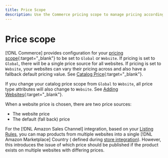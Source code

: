 ```yaml
---
title: Price Scope
description: Use the Commerce pricing scope to manage pricing according to multiple websites or globally.
---
```


# Price scope

[!DNL Commerce] provides configuration for your [pricing scope](https://docs.magento.com/user-guide/configuration/catalog/catalog.md#price){:target="_blank"} to be set to `Global` or `Website`. If pricing is set to `Global`, there will be a single price source for all websites. If pricing is set to `Website`, your websites can vary their pricing across and also have a fallback default pricing value. See [Catalog Price](https://docs.magento.com/user-guide/configuration/catalog/catalog.html#price){:target="_blank"}.

If you change your catalog price scope from `Global` to `Website`, all price type attributes will also change to `Website`. See [Adding Websites](https://docs.magento.com/user-guide/stores/stores-all-create-website.html){:target="_blank"}.

When a website price is chosen, there are two price sources:

- The website price
- The default (fall back) price

For the [!DNL Amazon Sales Channel] integration, based on your [Listing Rules](./listing-rules.md), you can map products from multiple websites into a single [!DNL Amazon Marketplace] Country ( defined during [store integration](./store-integration.md)). However, this introduces the issue of which price should be published if the product exists on multiple websites with differing prices.
